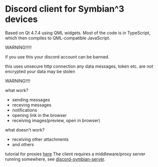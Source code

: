 # Discord client for Symbian^3 devices

Based on Qt 4.7.4 using QML widgets. Most of the code is in TypeScript, which then compiles to QML-compatible JavaScript.

WARNING!!!!!

if you use this your discord account can be banned. 
 

this uses unsecure http connection any data messages, token etc. are not encrypted your data may be stolen

WARNING!!!!


what work?
- sending messages
- receving messages
- notifications
- opening link in the browser
- receiving images(preview, open in browser)

what doesn't work?
- receiving other attachments
- and others

tutorial for proxies [here](https://github.com/uwmpr/discord-symbian-fixed/blob/master/dscproxysetup.md)
The client requires a middleware/proxy server running somewhere, see [discord-symbian-server](https://github.com/ruslang02/discord-symbian-server).
